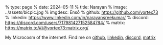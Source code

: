 % type: page
% date: 2024-05-11
% title: Narayan
% image: ../assets/bicpic.jpg
% imgdesc: Ensō
% github: https://github.com/vortex73
% linkedin: https://www.linkedin.com/in/narayansreekumar/
% discord: https://discord.com/users/717981427152584784/
% matrix: https://matrix.to/#/@vortex73:matrix.org/

My Microcosm of the internet!. Find me on [github](https://github.com/vortex73), [linkedin](https://www.linkedin.com/in/narayansreekumar/), [discord](https://discord.com/users/717981427152584784/), [matrix]( https://matrix.to/#/@vortex73:matrix.org/)
